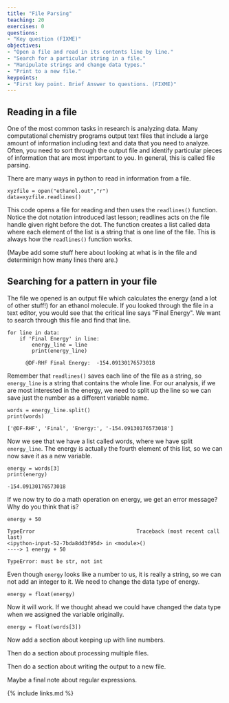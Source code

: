 ```yaml
---
title: "File Parsing"
teaching: 20
exercises: 0
questions:
- "Key question (FIXME)"
objectives:
- "Open a file and read in its contents line by line."
- "Search for a particular string in a file."
- "Manipulate strings and change data types."
- "Print to a new file."
keypoints:
- "First key point. Brief Answer to questions. (FIXME)"
---
```

## Reading in a file
One of the most common tasks in research is analyzing data.  Many computational chemistry programs output text files that include a large amount of information including text and data that you need to analyze.  Often, you need to sort through the output file and identify particular pieces of information that are most important to you.  In general, this is called file parsing.

There are many ways in python to read in information from a file.  

```
xyzfile = open("ethanol.out","r")
data=xyzfile.readlines()
```
This code opens a file for reading and then uses the `readlines()` function.  Notice the dot notation introduced last lesson; readlines acts on the file handle given right before the dot.  The function creates a list called data where each element of the list is a string that is one line of the file.  This is always how the `readlines()` function works.  

(Maybe add some stuff here about looking at what is in the file and determinign how many lines there are.)

## Searching for a pattern in your file
The file we opened is an output file which calculates the energy (and a lot of other stuff!) for an ethanol molecule.  If you looked through the file in a text editor, you would see that the critical line says "Final Energy".  We want to search through this file and find that line.

```
for line in data:
    if 'Final Energy' in line:
        energy_line = line
        print(energy_line)

      @DF-RHF Final Energy:  -154.09130176573018
```

Remember that `readlines()` saves each line of the file as a string, so `energy_line` is a string that contains the whole line.  For our analysis, if we are most interested in the energy, we need to split up the line so we can save just the number as a different variable name.

```
words = energy_line.split()
print(words)

['@DF-RHF', 'Final', 'Energy:', '-154.09130176573018']
```

Now we see that we have a list called words, where we have split `energy_line`.  The energy is actually the fourth element of this list, so we can now save it as a new variable.

```
energy = words[3]
print(energy)

-154.09130176573018
```
If we now try to do a math operation on energy, we get an error message?  Why do you think that is?


```
energy + 50

TypeError                                 Traceback (most recent call last)
<ipython-input-52-7bda8dd3f95d> in <module>()
----> 1 energy + 50

TypeError: must be str, not int
```
Even though `energy` looks like a number to us, it is really a string, so we can not add an integer to it.  We need to change the data type of energy.

```
energy = float(energy)
```
Now it will work.  If we thought ahead we could have changed the data type when we assigned the variable originally.

```
energy = float(words[3])
```

Now add a section about keeping up with line numbers.

Then do a section about processing multiple files.

Then do a section about writing the output to a new file.

Maybe a final note about regular expressions.

{% include links.md %}
